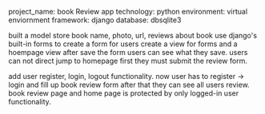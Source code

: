 project_name: book Review app 
technology: python 
environment: virtual enviornment
framework: django
database: dbsqlite3


built a model store book name, photo, url, reviews about book
use django's built-in forms to create a form for users
create a view for forms and a hoempage view after save the form users can see what they save.
users can not direct jump to homepage first they must submit the review form.


add user register, login, logout functionality. now user has to register -> login and fill up book review form after that they can see all users review.
book review page and home page is protected by only logged-in user functionality.


